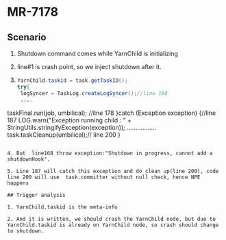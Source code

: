 # MR-7178

## Scenario


1. Shutdown command comes   while YarnChild is initializing

2. line\#1 is crash point, so we inject shutdown after it.

3. ```java
   YarnChild.taskid = task.getTaskID();
   try{
    logSyncer = TaskLog.createLogSyncer();//line 168
    ....
 taskFinal.run(job, umbilical); //line 178
   }catch (Exception exception) {//line 187
     LOG.warn("Exception running child : "
      + StringUtils.stringifyException(exception));
      .................
      task.taskCleanup(umbilical);// line 200
   }
   ```
   
4. But  line168 throw exception:"Shutdown in progress, cannot add a shutdownHook".

5. Line 187 will catch this exception and do clean up(line 200), code line 200 will use  task.committer without null check, hence NPE happens

## Trigger analysis

1. YarnChild.taskid is the meta-info

2. And it is written, we should crash the YarnChild node, but due to YarnChild.taskid is already on YarnChild node, so crash should change to shutdown.